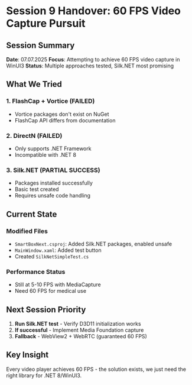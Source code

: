 # Session 9 Handover: 60 FPS Video Capture Pursuit

## Session Summary
**Date**: 07.07.2025
**Focus**: Attempting to achieve 60 FPS video capture in WinUI3
**Status**: Multiple approaches tested, Silk.NET most promising

## What We Tried

### 1. FlashCap + Vortice (FAILED)
- Vortice packages don't exist on NuGet
- FlashCap API differs from documentation

### 2. DirectN (FAILED)
- Only supports .NET Framework
- Incompatible with .NET 8

### 3. Silk.NET (PARTIAL SUCCESS)
- Packages installed successfully
- Basic test created
- Requires unsafe code handling

## Current State

### Modified Files
- `SmartBoxNext.csproj`: Added Silk.NET packages, enabled unsafe
- `MainWindow.xaml`: Added test button
- Created `SilkNetSimpleTest.cs`

### Performance Status
- Still at 5-10 FPS with MediaCapture
- Need 60 FPS for medical use

## Next Session Priority

1. **Run Silk.NET test** - Verify D3D11 initialization works
2. **If successful** - Implement Media Foundation capture
3. **Fallback** - WebView2 + WebRTC (guaranteed 60 FPS)

## Key Insight
Every video player achieves 60 FPS - the solution exists, we just need the right library for .NET 8/WinUI3.